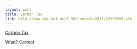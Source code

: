 ```yaml
--- 
layout: post
title: Carbon Tax
link: http://www.abc.net.au/7.30/content/2011/s3173093.htm
---
```

<a href=
"http://www.abc.net.au/7.30/content/2011/s3173093.htm">Carbon
Tax</a><br>

<p>What? Correct.</p>
